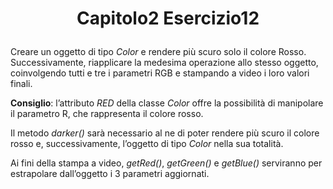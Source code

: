# <p align="center"> Capitolo2 Esercizio12 </p>

Creare un oggetto di tipo *Color* e rendere più scuro solo il colore Rosso. <br>
Successivamente, riapplicare la medesima operazione allo stesso oggetto, coinvolgendo tutti e tre i parametri RGB e stampando a video i loro valori finali. <br>

**Consiglio**: l’attributo *RED* della classe *Color* offre la possibilità di manipolare il parametro R, che rappresenta il colore rosso. <br>

Il metodo *darker()* sarà necessario al ne di poter rendere
più scuro il colore rosso e, successivamente, l’oggetto di tipo *Color* nella sua totalità. <br>

Ai fini della stampa a video, *getRed()*, *getGreen()* e *getBlue()* serviranno per estrapolare dall’oggetto i 3 parametri aggiornati.